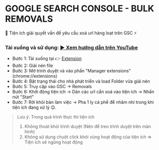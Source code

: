 # GOOGLE SEARCH CONSOLE - BULK REMOVALS 
📌 Tiện ích giải quyết vấn đề yêu cầu xoá url hàng loạt trên GSC ⚡

### Tải xuống và sử dụng: [▶ Xem hướng dẫn trên YouTube](https://youtu.be/dZkCfoxTK0M)
- Bước 1: Tải xuống tại 👉 [Extension](https://github.com/7vnguyenvu/gsc-bulk-remove/archive/refs/heads/main.zip)
- Bước 2: Giải nén file
- Bước 3: Mở trình duyệt và vào phần "Manager extensions" (chrome://extensions)
- Bước 4: Bật trạng thái cho nhà phát triển và load Folder vừa giải nén
- Bước 5: Truy cập vào GSC -> Removals
- Bước 6: Khởi động tiện ích -> Dán các url cần xoá vào tiện ích -> Nhấn nút "Start"
- Bước 7: Rời khỏi bàn làm việc -> Pha 1 ly cà phể để nhâm nhi trong khi tiện ích đang xử lý 😉.

> Lưu ý: Trong quá trình thực thi tiện ích
>   1. Không thoát khỏi trình duyệt (Nên để treo trình duyệt trên màn hình)
>   2. Không sử dụng chuột click khỏi vùng hoạt động của tiện ích => Tiện ích sẽ ngừng hoạt động
